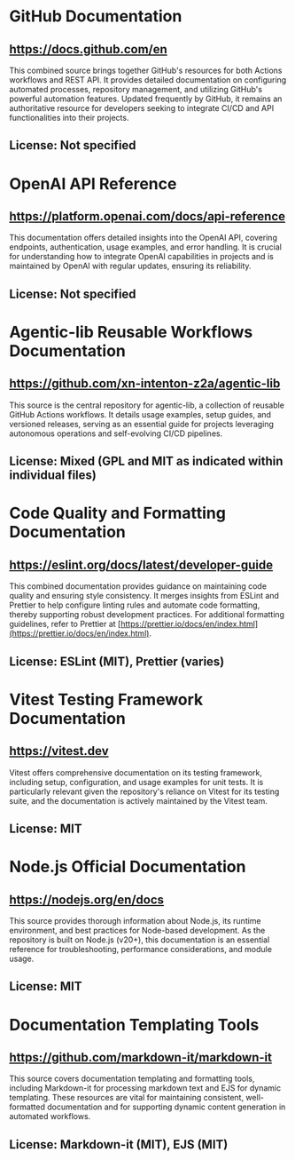 # GitHub Documentation
## https://docs.github.com/en
This combined source brings together GitHub's resources for both Actions workflows and REST API. It provides detailed documentation on configuring automated processes, repository management, and utilizing GitHub's powerful automation features. Updated frequently by GitHub, it remains an authoritative resource for developers seeking to integrate CI/CD and API functionalities into their projects.
## License: Not specified

# OpenAI API Reference
## https://platform.openai.com/docs/api-reference
This documentation offers detailed insights into the OpenAI API, covering endpoints, authentication, usage examples, and error handling. It is crucial for understanding how to integrate OpenAI capabilities in projects and is maintained by OpenAI with regular updates, ensuring its reliability.
## License: Not specified

# Agentic-lib Reusable Workflows Documentation
## https://github.com/xn-intenton-z2a/agentic-lib
This source is the central repository for agentic-lib, a collection of reusable GitHub Actions workflows. It details usage examples, setup guides, and versioned releases, serving as an essential guide for projects leveraging autonomous operations and self-evolving CI/CD pipelines.
## License: Mixed (GPL and MIT as indicated within individual files)

# Code Quality and Formatting Documentation
## https://eslint.org/docs/latest/developer-guide
This combined documentation provides guidance on maintaining code quality and ensuring style consistency. It merges insights from ESLint and Prettier to help configure linting rules and automate code formatting, thereby supporting robust development practices. For additional formatting guidelines, refer to Prettier at [https://prettier.io/docs/en/index.html](https://prettier.io/docs/en/index.html).
## License: ESLint (MIT), Prettier (varies)

# Vitest Testing Framework Documentation
## https://vitest.dev
Vitest offers comprehensive documentation on its testing framework, including setup, configuration, and usage examples for unit tests. It is particularly relevant given the repository's reliance on Vitest for its testing suite, and the documentation is actively maintained by the Vitest team.
## License: MIT

# Node.js Official Documentation
## https://nodejs.org/en/docs
This source provides thorough information about Node.js, its runtime environment, and best practices for Node-based development. As the repository is built on Node.js (v20+), this documentation is an essential reference for troubleshooting, performance considerations, and module usage.
## License: MIT

# Documentation Templating Tools
## https://github.com/markdown-it/markdown-it
This source covers documentation templating and formatting tools, including Markdown-it for processing markdown text and EJS for dynamic templating. These resources are vital for maintaining consistent, well-formatted documentation and for supporting dynamic content generation in automated workflows.
## License: Markdown-it (MIT), EJS (MIT)